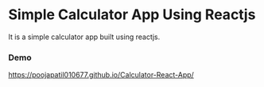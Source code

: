 # Simple Calculator App Using Reactjs

It is a simple calculator app built using reactjs.

### Demo
https://poojapatil010677.github.io/Calculator-React-App/
